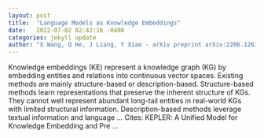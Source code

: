 ```yaml
---
layout: post
title:  "Language Models as Knowledge Embeddings"
date:   2022-07-02 02:42:16 -0400
categories: jekyll update
author: "X Wang, Q He, J Liang, Y Xiao - arXiv preprint arXiv:2206.12617, 2022"
---
```

Knowledge embeddings (KE) represent a knowledge graph (KG) by embedding entities and relations into continuous vector spaces. Existing methods are mainly structure-based or description-based. Structure-based methods learn representations that preserve the inherent structure of KGs. They cannot well represent abundant long-tail entities in real-world KGs with limited structural information. Description-based methods leverage textual information and language …
Cites: ‪KEPLER: A Unified Model for Knowledge Embedding and Pre …‬  